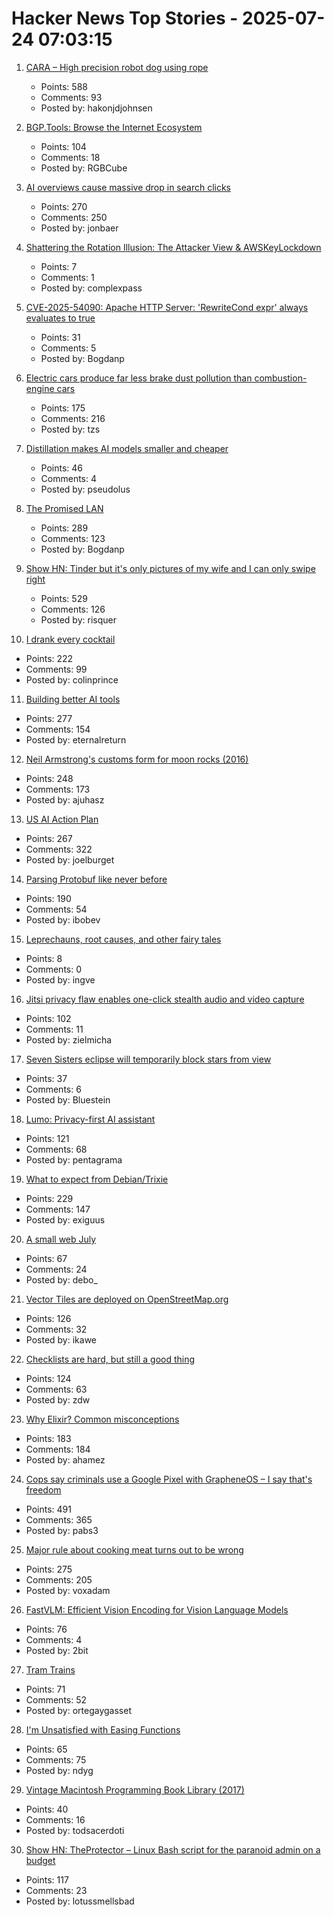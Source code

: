 # Hacker News Top Stories - 2025-07-24 07:03:15

1. [CARA – High precision robot dog using rope](https://www.aaedmusa.com/projects/cara)
   - Points: 588
   - Comments: 93
   - Posted by: hakonjdjohnsen

2. [BGP.Tools: Browse the Internet Ecosystem](https://bgp.tools/)
   - Points: 104
   - Comments: 18
   - Posted by: RGBCube

3. [AI overviews cause massive drop in search clicks](https://arstechnica.com/ai/2025/07/research-shows-google-ai-overviews-reduce-website-clicks-by-almost-half/)
   - Points: 270
   - Comments: 250
   - Posted by: jonbaer

4. [Shattering the Rotation Illusion: The Attacker View & AWSKeyLockdown](https://www.clutch.security/blog/shattering-the-rotation-illusion-part-6-the-attackers-perspective-and-introducing-awskeylockdown)
   - Points: 7
   - Comments: 1
   - Posted by: complexpass

5. [CVE-2025-54090: Apache HTTP Server: 'RewriteCond expr' always evaluates to true](https://github.com/apache/httpd/commit/8abb3d06b23975705ebcf4bf4476464fd0b9bd0b)
   - Points: 31
   - Comments: 5
   - Posted by: Bogdanp

6. [Electric cars produce far less brake dust pollution than combustion-engine cars](https://modernengineeringmarvels.com/2025/07/22/surprising-science-how-electric-cars-quietly-transform-urban-air/)
   - Points: 175
   - Comments: 216
   - Posted by: tzs

7. [Distillation makes AI models smaller and cheaper](https://www.quantamagazine.org/how-distillation-makes-ai-models-smaller-and-cheaper-20250718/)
   - Points: 46
   - Comments: 4
   - Posted by: pseudolus

8. [The Promised LAN](https://tpl.house/)
   - Points: 289
   - Comments: 123
   - Posted by: Bogdanp

9. [Show HN: Tinder but it's only pictures of my wife and I can only swipe right](https://trytender.app/)
   - Points: 529
   - Comments: 126
   - Posted by: risquer

10. [I drank every cocktail](https://aaronson.org/blog/i-drank-every-cocktail)
   - Points: 222
   - Comments: 99
   - Posted by: colinprince

11. [Building better AI tools](https://hazelweakly.me/blog/stop-building-ai-tools-backwards/)
   - Points: 277
   - Comments: 154
   - Posted by: eternalreturn

12. [Neil Armstrong's customs form for moon rocks (2016)](https://magazine.uc.edu/editors_picks/recent_features/armstrong/moonrocks.html)
   - Points: 248
   - Comments: 173
   - Posted by: ajuhasz

13. [US AI Action Plan](https://www.ai.gov/action-plan)
   - Points: 267
   - Comments: 322
   - Posted by: joelburget

14. [Parsing Protobuf like never before](https://mcyoung.xyz/2025/07/16/hyperpb/)
   - Points: 190
   - Comments: 54
   - Posted by: ibobev

15. [Leprechauns, root causes, and other fairy tales](https://www.tomdalling.com/blog/software-processes/leprechauns-root-causes-and-other-fairy-tails/)
   - Points: 8
   - Comments: 0
   - Posted by: ingve

16. [Jitsi privacy flaw enables one-click stealth audio and video capture](https://zimzi.substack.com/p/jitsi-privacy-flaw-that-enables-one)
   - Points: 102
   - Comments: 11
   - Posted by: zielmicha

17. [Seven Sisters eclipse will temporarily block stars from view](https://www.discovermagazine.com/the-sciences/the-seven-sisters-eclipse-will-temporarily-block-stars-from-view)
   - Points: 37
   - Comments: 6
   - Posted by: Bluestein

18. [Lumo: Privacy-first AI assistant](https://proton.me/blog/lumo-ai)
   - Points: 121
   - Comments: 68
   - Posted by: pentagrama

19. [What to expect from Debian/Trixie](https://michael-prokop.at/blog/2025/07/20/what-to-expect-from-debian-trixie-newintrixie/)
   - Points: 229
   - Comments: 147
   - Posted by: exiguus

20. [A small web July](https://smallcypress.bearblog.dev/a-small-web-july/)
   - Points: 67
   - Comments: 24
   - Posted by: debo_

21. [Vector Tiles are deployed on OpenStreetMap.org](https://blog.openstreetmap.org/2025/07/22/vector-tiles-are-deployed-on-openstreetmap-org/)
   - Points: 126
   - Comments: 32
   - Posted by: ikawe

22. [Checklists are hard, but still a good thing](https://utcc.utoronto.ca/~cks/space/blog/sysadmin/ChecklistsAreHardButGood)
   - Points: 124
   - Comments: 63
   - Posted by: zdw

23. [Why Elixir? Common misconceptions](https://matthewsinclair.com/blog/0181-why-elixir)
   - Points: 183
   - Comments: 184
   - Posted by: ahamez

24. [Cops say criminals use a Google Pixel with GrapheneOS – I say that's freedom](https://www.androidauthority.com/why-i-use-grapheneos-on-pixel-3575477/)
   - Points: 491
   - Comments: 365
   - Posted by: pabs3

25. [Major rule about cooking meat turns out to be wrong](https://www.seriouseats.com/meat-resting-science-11776272)
   - Points: 275
   - Comments: 205
   - Posted by: voxadam

26. [FastVLM: Efficient Vision Encoding for Vision Language Models](https://machinelearning.apple.com/research/fast-vision-language-models)
   - Points: 76
   - Comments: 4
   - Posted by: 2bit

27. [Tram Trains](https://www.worksinprogress.news/p/tram-trains)
   - Points: 71
   - Comments: 52
   - Posted by: ortegaygasset

28. [I'm Unsatisfied with Easing Functions](https://www.davepagurek.com/blog/easing-functions/)
   - Points: 65
   - Comments: 75
   - Posted by: ndyg

29. [Vintage Macintosh Programming Book Library (2017)](https://vintageapple.org/macprogramming/index_year.html)
   - Points: 40
   - Comments: 16
   - Posted by: todsacerdoti

30. [Show HN: TheProtector – Linux Bash script for the paranoid admin on a budget](https://github.com/IHATEGIVINGAUSERNAME/theProtector)
   - Points: 117
   - Comments: 23
   - Posted by: lotussmellsbad

